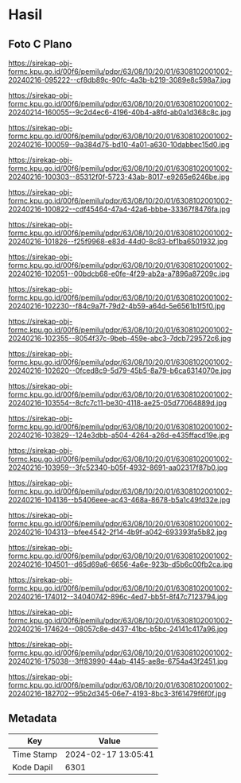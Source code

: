 # Hasil

## Foto C Plano

https://sirekap-obj-formc.kpu.go.id/00f6/pemilu/pdpr/63/08/10/20/01/6308102001002-20240216-095222--cf8db89c-90fc-4a3b-b219-3089e8c598a7.jpg

https://sirekap-obj-formc.kpu.go.id/00f6/pemilu/pdpr/63/08/10/20/01/6308102001002-20240214-160055--9c2d4ec6-4196-40b4-a8fd-ab0a1d368c8c.jpg

https://sirekap-obj-formc.kpu.go.id/00f6/pemilu/pdpr/63/08/10/20/01/6308102001002-20240216-100059--9a384d75-bd10-4a01-a630-10dabbec15d0.jpg

https://sirekap-obj-formc.kpu.go.id/00f6/pemilu/pdpr/63/08/10/20/01/6308102001002-20240216-100303--85312f0f-5723-43ab-8017-e9265e6246be.jpg

https://sirekap-obj-formc.kpu.go.id/00f6/pemilu/pdpr/63/08/10/20/01/6308102001002-20240216-100822--cdf45464-47a4-42a6-bbbe-33367f8476fa.jpg

https://sirekap-obj-formc.kpu.go.id/00f6/pemilu/pdpr/63/08/10/20/01/6308102001002-20240216-101826--f25f9968-e83d-44d0-8c83-bf1ba6501932.jpg

https://sirekap-obj-formc.kpu.go.id/00f6/pemilu/pdpr/63/08/10/20/01/6308102001002-20240216-102051--00bdcb68-e0fe-4f29-ab2a-a7896a87209c.jpg

https://sirekap-obj-formc.kpu.go.id/00f6/pemilu/pdpr/63/08/10/20/01/6308102001002-20240216-102230--f84c9a7f-79d2-4b59-a64d-5e6561b1f5f0.jpg

https://sirekap-obj-formc.kpu.go.id/00f6/pemilu/pdpr/63/08/10/20/01/6308102001002-20240216-102355--8054f37c-9beb-459e-abc3-7dcb729572c6.jpg

https://sirekap-obj-formc.kpu.go.id/00f6/pemilu/pdpr/63/08/10/20/01/6308102001002-20240216-102620--0fced8c9-5d79-45b5-8a79-b6ca6314070e.jpg

https://sirekap-obj-formc.kpu.go.id/00f6/pemilu/pdpr/63/08/10/20/01/6308102001002-20240216-103554--8cfc7c11-be30-4118-ae25-05d77064889d.jpg

https://sirekap-obj-formc.kpu.go.id/00f6/pemilu/pdpr/63/08/10/20/01/6308102001002-20240216-103829--124e3dbb-a504-4264-a26d-e435ffacd19e.jpg

https://sirekap-obj-formc.kpu.go.id/00f6/pemilu/pdpr/63/08/10/20/01/6308102001002-20240216-103959--3fc52340-b05f-4932-8691-aa02317f87b0.jpg

https://sirekap-obj-formc.kpu.go.id/00f6/pemilu/pdpr/63/08/10/20/01/6308102001002-20240216-104136--b5406eee-ac43-468a-8678-b5a1c49fd32e.jpg

https://sirekap-obj-formc.kpu.go.id/00f6/pemilu/pdpr/63/08/10/20/01/6308102001002-20240216-104313--bfee4542-2f14-4b9f-a042-693393fa5b82.jpg

https://sirekap-obj-formc.kpu.go.id/00f6/pemilu/pdpr/63/08/10/20/01/6308102001002-20240216-104501--d65d69a6-6656-4a6e-923b-d5b6c00fb2ca.jpg

https://sirekap-obj-formc.kpu.go.id/00f6/pemilu/pdpr/63/08/10/20/01/6308102001002-20240216-174012--34040742-896c-4ed7-bb5f-8f47c7123794.jpg

https://sirekap-obj-formc.kpu.go.id/00f6/pemilu/pdpr/63/08/10/20/01/6308102001002-20240216-174624--08057c8e-d437-41bc-b5bc-24141c417a96.jpg

https://sirekap-obj-formc.kpu.go.id/00f6/pemilu/pdpr/63/08/10/20/01/6308102001002-20240216-175038--3ff83990-44ab-4145-ae8e-6754a43f2451.jpg

https://sirekap-obj-formc.kpu.go.id/00f6/pemilu/pdpr/63/08/10/20/01/6308102001002-20240216-182702--95b2d345-06e7-4193-8bc3-3f61479f6f0f.jpg


## Metadata

| Key        | Value               |
| ---------- | ------------------- |
| Time Stamp | 2024-02-17 13:05:41 |
| Kode Dapil | 6301                |



